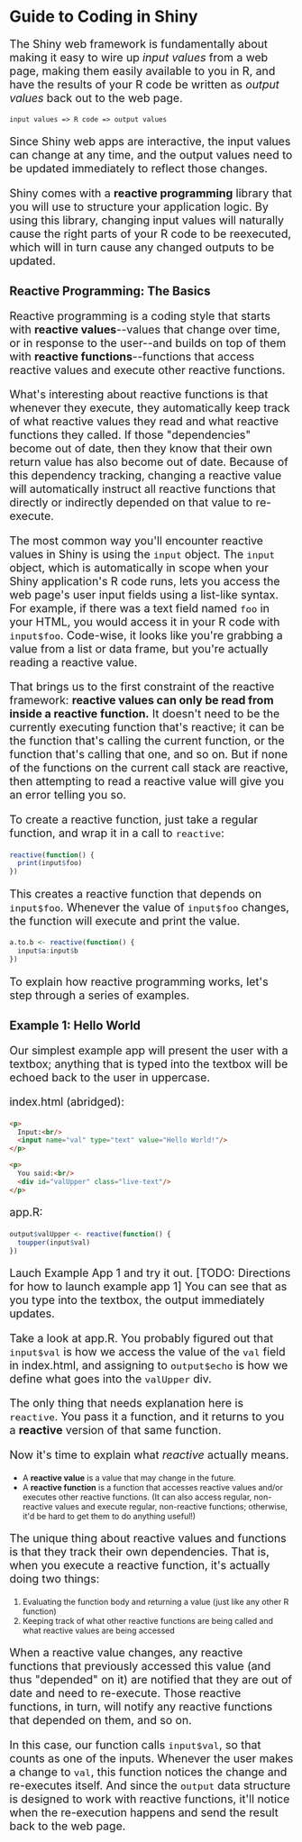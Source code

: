 <style type="text/css">
p {font-size: 140%}
</style>

# Guide to Coding in Shiny

The Shiny web framework is fundamentally about making it easy to wire up *input values* from a web page, making them easily available to you in R, and have the results of your R code be written as *output values* back out to the web page.

    input values => R code => output values

Since Shiny web apps are interactive, the input values can change at any time, and the output values need to be updated immediately to reflect those changes.

Shiny comes with a **reactive programming** library that you will use to structure your application logic. By using this library, changing input values will naturally cause the right parts of your R code to be reexecuted, which will in turn cause any changed outputs to be updated.

## Reactive Programming: The Basics

Reactive programming is a coding style that starts with **reactive values**--values that change over time, or in response to the user--and builds on top of them with **reactive functions**--functions that access reactive values and execute other reactive functions.

What's interesting about reactive functions is that whenever they execute, they automatically keep track of what reactive values they read and what reactive functions they called. If those "dependencies" become out of date, then they know that their own return value has also become out of date. Because of this dependency tracking, changing a reactive value will automatically instruct all reactive functions that directly or indirectly depended on that value to re-execute.

The most common way you'll encounter reactive values in Shiny is using the `input` object. The `input` object, which is automatically in scope when your Shiny application's R code runs, lets you access the web page's user input fields using a list-like syntax. For example, if there was a text field named `foo` in your HTML, you would access it in your R code with `input$foo`. Code-wise, it looks like you're grabbing a value from a list or data frame, but you're actually reading a reactive value.

That brings us to the first constraint of the reactive framework: **reactive values can only be read from inside a reactive function.** It doesn't need to be the currently executing function that's reactive; it can be the function that's calling the current function, or the function that's calling that one, and so on. But if none of the functions on the current call stack are reactive, then attempting to read a reactive value will give you an error telling you so.

To create a reactive function, just take a regular function, and wrap it in a call to `reactive`:

```r
reactive(function() {
  print(input$foo)
})
```

This creates a reactive function that depends on `input$foo`. Whenever the value of `input$foo` changes, the function will execute and print the value.

```r
a.to.b <- reactive(function() {
  input$a:input$b
})
```



To explain how reactive programming works, let's step through a series of examples.

## Example 1: Hello World

Our simplest example app will present the user with a textbox; anything that is typed into the textbox will be echoed back to the user in uppercase.

index.html (abridged):
```html
<p>
  Input:<br/>
  <input name="val" type="text" value="Hello World!"/>
</p>

<p>
  You said:<br/>
  <div id="valUpper" class="live-text"/>
</p>
```

app.R:
```r
output$valUpper <- reactive(function() {
  toupper(input$val)
})
```

Lauch Example App 1 and try it out. [TODO: Directions for how to launch example app 1] You can see that as you type into the textbox, the output immediately updates.

Take a look at app.R. You probably figured out that `input$val` is how we access the value of the `val` field in index.html, and assigning to `output$echo` is how we define what goes into the `valUpper` div.

The only thing that needs explanation here is `reactive`. You pass it a function, and it returns to you a **reactive** version of that same function.

Now it's time to explain what *reactive* actually means.

* A **reactive value** is a value that may change in the future.
* A **reactive function** is a function that accesses reactive values and/or executes other reactive functions. (It can also access regular, non-reactive values and execute regular, non-reactive functions; otherwise, it'd be hard to get them to do anything useful!)

The unique thing about reactive values and functions is that they track their own dependencies. That is, when you execute a reactive function, it's actually doing two things:

1. Evaluating the function body and returning a value (just like any other R function)
2. Keeping track of what other reactive functions are being called and what reactive values are being accessed

When a reactive value changes, any reactive functions that previously accessed this value (and thus "depended" on it) are notified that they are out of date and need to re-execute. Those reactive functions, in turn, will notify any reactive functions that depended on them, and so on.

In this case, our function calls `input$val`, so that counts as one of the inputs. Whenever the user makes a change to `val`, this function notices the change and re-executes itself. And since the `output` data structure is designed to work with reactive functions, it'll notice when the re-execution happens and send the result back to the web page.

